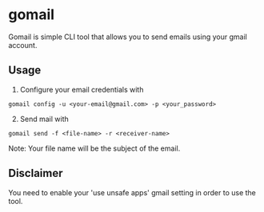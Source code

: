 # gomail

Gomail is simple CLI tool that allows you to send emails using your gmail account.

## Usage

1. Configure your email credentials with

`gomail config -u <your-email@gmail.com> -p <your_password>`

2. Send mail with

`gomail send -f <file-name> -r <receiver-name>`

Note: Your file name will be the subject of the email.
## Disclaimer

You need to enable your 'use unsafe apps' gmail setting in order to use the tool. 
